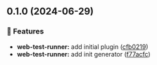 ## 0.1.0 (2024-06-29)


### 🚀 Features

- **web-test-runner:** add initial plugin ([cfb0219](https://github.com/RobbyRabbitman/nx-plus/commit/cfb0219))
- **web-test-runner:** add init generator ([f77acfc](https://github.com/RobbyRabbitman/nx-plus/commit/f77acfc))